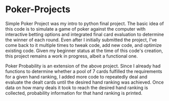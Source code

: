 # Poker-Projects

Simple Poker Project was my intro to python final project. 
The basic idea of this code is to simulate a game of poker against the computer with interactive betting options and integrated final card evaluation to determine the winner of each round.
Even after I initially submitted the project, I've come back to it multiple times to tweak code, add new code, and optimize existing code.
Given my beginner status at the time of this code's creation, this project remains a work in progress, albeit a functional one. 

Poker Probability is an extension of the above project.
Since I already had functions to determine whether a pool of 7 cards fulfilled the requirements for a given hand ranking, I added more code to repeatedly deal and evaluate the dealt cards until the desired hand ranking was achieved. 
Once data on how many deals it took to reach the desired hand ranking is collected, probability information for that hand ranking is printed.
